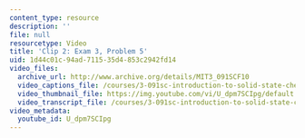 ```yaml
---
content_type: resource
description: ''
file: null
resourcetype: Video
title: 'Clip 2: Exam 3, Problem 5'
uid: 1d44c01c-94ad-7115-35d4-853c2942fd14
video_files:
  archive_url: http://www.archive.org/details/MIT3_091SCF10
  video_captions_file: /courses/3-091sc-introduction-to-solid-state-chemistry-fall-2010/2bd629cc2b6055e6893cf6eb3fb26370_U_dpm7SCIpg.vtt
  video_thumbnail_file: https://img.youtube.com/vi/U_dpm7SCIpg/default.jpg
  video_transcript_file: /courses/3-091sc-introduction-to-solid-state-chemistry-fall-2010/0029ffbbdbb076a151128cf9d6e476b4_U_dpm7SCIpg.pdf
video_metadata:
  youtube_id: U_dpm7SCIpg
---
```

